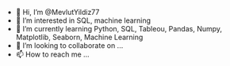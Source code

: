 - 👋 Hi, I’m @MevlutYildiz77
- 👀 I’m interested in SQL, machine learning
- 🌱 I’m currently learning Python, SQL, Tableou, Pandas, Numpy, Matplotlib, Seaborn, Machine Learning
- 💞️ I’m looking to collaborate on ...
- 📫 How to reach me ...

<!---
MevlutYildiz77/MevlutYildiz77 is a ✨ special ✨ repository because its `README.md` (this file) appears on your GitHub profile.
You can click the Preview link to take a look at your changes.
--->
